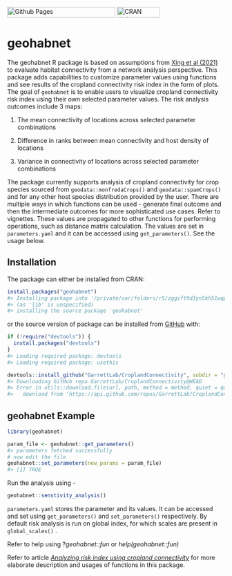
<!-- README.md is generated from README.Rmd. Please edit that file -->
<!-- badges: start -->

[<img
src="https://github.com/GarrettLab/CroplandConnectivity/actions/workflows/pages/pages-build-deployment/badge.svg?branch=main"
width="250" height="25" alt="Github Pages" />](https://github.com/GarrettLab/CroplandConnectivity/actions/workflows/pages/pages-build-deployment)
[<img src="https://www.r-pkg.org/badges/version/geohabnet" width="100"
height="25" alt="CRAN status" />](https://CRAN.R-project.org/package=geohabnet)

<!-- badges: end -->

# geohabnet

The geohabnet R package is based on assumptions from [Xing et al
(2021)](https://academic.oup.com/bioscience/article/70/9/744/5875255) to evaluate habitat connectivity from a network analysis perspective.
This package adds capabilities to customize parameter values using functions and
see results of the cropland connectivity risk index in the form of plots.
The goal of `geohabnet` is to enable users to visualize cropland
connectivity risk index using their own selected parameter values. The risk
analysis outcomes include 3 maps:

1.  The mean connectivity of locations across selected parameter combinations

2.  Difference in ranks between mean connectivity and host density of locations

3.  Variance in connectivity of locations across selected parameter combinations

The package currently supports analysis of cropland connectivity for crop species sourced from `geodata::monfredaCrops()`
and `geodata::spamCrops()` and for any other host species distribution provided by the user. There are multiple ways
in which functions can be used - generate final outcome and then the
intermediate outcomes for more sophisticated use cases. Refer to
vignettes. These values are propagated to other functions for performing
operations, such as distance matrix calculation. The values are set in
`parameters.yaml` and it can be accessed using `get_parameters()`.
See the usage below.

## Installation

The package can either be installed from CRAN:

``` r
install.packages("geohabnet")
#> Installing package into '/private/var/folders/r5/zggvft9d3yn5kh51wqp78rd00000gn/T/RtmpgAVmQR/temp_libpath15ebc6703a975'
#> (as 'lib' is unspecified)
#> installing the source package 'geohabnet'
```

or the source version of package can be installed from
[GitHub](https://github.com/GarrettLab/CroplandConnectivity/tree/main/geohabnet)
with:

``` r
if (!require("devtools")) {
  install.packages("devtools")
}
#> Loading required package: devtools
#> Loading required package: usethis

devtools::install_github("GarrettLab/CroplandConnectivity", subdir = "geohabnet")
#> Downloading GitHub repo GarrettLab/CroplandConnectivity@HEAD
#> Error in utils::download.file(url, path, method = method, quiet = quiet,  : 
#>   download from 'https://api.github.com/repos/GarrettLab/CroplandConnectivity/tarball/HEAD' failed
```

## geohabnet Example

``` r
library(geohabnet)

param_file <- geohabnet::get_parameters()
#> parameters fetched successfully
# now edit the file
geohabnet::set_parameters(new_params = param_file)
#> [1] TRUE
```

Run the analysis using -

``` r
geohabnet::senstivity_analysis()
```

`parameters.yaml` stores the parameter and its values. It can be
accessed and set using `get_parameters()` and `set_parameters()`
respectively. By default risk analysis is run on global index, for which
scales are present in `global_scales()` .

Refer to help using ?*geohabnet::fun* or *help(geohabnet::fun)*

Refer to article [*Analyzing risk index using cropland
connectivity*](https://garrettlab.github.io/CroplandConnectivity/articles/analysis.html)
for more elaborate description and usages of functions in this package.
